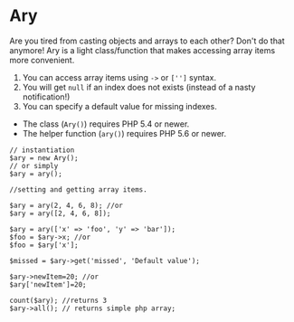 Ary 
===
Are you tired from casting objects and arrays to each other? Don't do that anymore! Ary is a light class/function that makes accessing array items more convenient.  

1. You can access array items using `->` or `['']` syntax.
2. You will get `null` if an index does not exists (instead of a nasty notification!)
3. You can specify a default value for missing indexes. 

* The class (`Ary()`) requires PHP 5.4 or newer.
* The helper function (`ary()`) requires PHP 5.6 or newer. 

~~~~~
// instantiation
$ary = new Ary();
// or simply
$ary = ary();

//setting and getting array items.

$ary = ary(2, 4, 6, 8); //or
$ary = ary([2, 4, 6, 8]); 

$ary = ary(['x' => 'foo', 'y' => 'bar']);
$foo = $ary->x; //or
$foo = $ary['x'];

$missed = $ary->get('missed', 'Default value');

$ary->newItem=20; //or
$ary['newItem']=20;

count($ary); //returns 3
$ary->all(); // returns simple php array;
